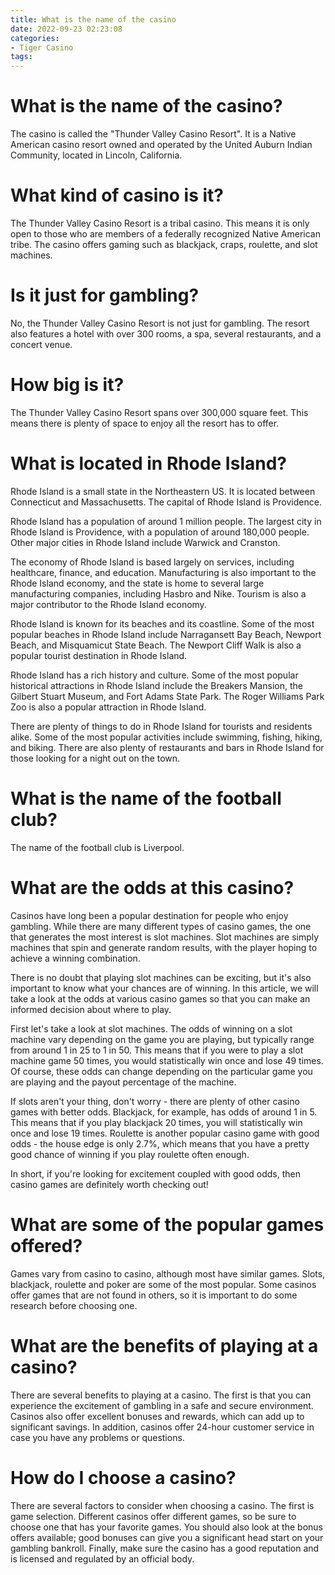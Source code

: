 ```yaml
---
title: What is the name of the casino 
date: 2022-09-23 02:23:08
categories:
- Tiger Casino
tags:
---
```



#  What is the name of the casino? 

The casino is called the "Thunder Valley Casino Resort". It is a Native American casino resort owned and operated by the United Auburn Indian Community, located in Lincoln, California.

# What kind of casino is it? 

The Thunder Valley Casino Resort is a tribal casino. This means it is only open to those who are members of a federally recognized Native American tribe. The casino offers gaming such as blackjack, craps, roulette, and slot machines.

# Is it just for gambling? 

No, the Thunder Valley Casino Resort is not just for gambling. The resort also features a hotel with over 300 rooms, a spa, several restaurants, and a concert venue.

# How big is it? 

The Thunder Valley Casino Resort spans over 300,000 square feet. This means there is plenty of space to enjoy all the resort has to offer.

#  What is located in Rhode Island? 

Rhode Island is a small state in the Northeastern US. It is located between Connecticut and Massachusetts. The capital of Rhode Island is Providence.

Rhode Island has a population of around 1 million people. The largest city in Rhode Island is Providence, with a population of around 180,000 people. Other major cities in Rhode Island include Warwick and Cranston.

The economy of Rhode Island is based largely on services, including healthcare, finance, and education. Manufacturing is also important to the Rhode Island economy, and the state is home to several large manufacturing companies, including Hasbro and Nike. Tourism is also a major contributor to the Rhode Island economy.

Rhode Island is known for its beaches and its coastline. Some of the most popular beaches in Rhode Island include Narragansett Bay Beach, Newport Beach, and Misquamicut State Beach. The Newport Cliff Walk is also a popular tourist destination in Rhode Island.

Rhode Island has a rich history and culture. Some of the most popular historical attractions in Rhode Island include the Breakers Mansion, the Gilbert Stuart Museum, and Fort Adams State Park. The Roger Williams Park Zoo is also a popular attraction in Rhode Island.

There are plenty of things to do in Rhode Island for tourists and residents alike. Some of the most popular activities include swimming, fishing, hiking, and biking. There are also plenty of restaurants and bars in Rhode Island for those looking for a night out on the town.

#  What is the name of the football club? 

The name of the football club is Liverpool.

#  What are the odds at this casino? 
Casinos have long been a popular destination for people who enjoy gambling. While there are many different types of casino games, the one that generates the most interest is slot machines. Slot machines are simply machines that spin and generate random results, with the player hoping to achieve a winning combination. 

There is no doubt that playing slot machines can be exciting, but it's also important to know what your chances are of winning. In this article, we will take a look at the odds at various casino games so that you can make an informed decision about where to play. 

First let's take a look at slot machines. The odds of winning on a slot machine vary depending on the game you are playing, but typically range from around 1 in 25 to 1 in 50. This means that if you were to play a slot machine game 50 times, you would statistically win once and lose 49 times. Of course, these odds can change depending on the particular game you are playing and the payout percentage of the machine. 

If slots aren't your thing, don't worry - there are plenty of other casino games with better odds. Blackjack, for example, has odds of around 1 in 5. This means that if you play blackjack 20 times, you will statistically win once and lose 19 times. Roulette is another popular casino game with good odds - the house edge is only 2.7%, which means that you have a pretty good chance of winning if you play roulette often enough. 

In short, if you're looking for excitement coupled with good odds, then casino games are definitely worth checking out!

#  What are some of the popular games offered?

Games vary from casino to casino, although most have similar games. Slots, blackjack, roulette and poker are some of the most popular. 
Some casinos offer games that are not found in others, so it is important to do some research before choosing one.

# What are the benefits of playing at a casino?

There are several benefits to playing at a casino. The first is that you can experience the excitement of gambling in a safe and secure environment. Casinos also offer excellent bonuses and rewards, which can add up to significant savings. In addition, casinos offer 24-hour customer service in case you have any problems or questions.

# How do I choose a casino?

There are several factors to consider when choosing a casino. The first is game selection. Different casinos offer different games, so be sure to choose one that has your favorite games. You should also look at the bonus offers available; good bonuses can give you a significant head start on your gambling bankroll. Finally, make sure the casino has a good reputation and is licensed and regulated by an official body.